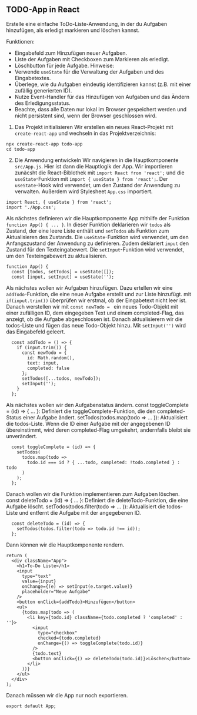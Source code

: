 ## TODO-App in React
Erstelle eine einfache ToDo-Liste-Anwendung, in der du Aufgaben hinzufügen, als erledigt markieren und löschen kannst.

Funktionen:
- Eingabefeld zum Hinzufügen neuer Aufgaben.
- Liste der Aufgaben mit Checkboxen zum Markieren als erledigt.
- Löschbutton für jede Aufgabe.
Hinweise:
- Verwende `useState` für die Verwaltung der Aufgaben und des Eingabetextes.
- Überlege, wie du Aufgaben eindeutig identifizieren kannst (z.B. mit einer zufällig generierten ID).
- Nutze Event-Handler für das Hinzufügen von Aufgaben und das Ändern des Erledigungsstatus.
- Beachte, dass alle Daten nur lokal im Browser gespeichert werden und nicht persistent sind, wenn der Browser geschlossen wird.
1. Das Projekt initialisieren
Wir erstellen ein neues React-Projekt mit `create-react-app` und wechseln in das Projektverzeichnis:
```
npx create-react-app todo-app
cd todo-app
```
2. Die Anwendung entwickeln
Wir navigieren in die Hauptkomponente `src/App.js`. Hier ist dann die Hauptlogik der App.
Wir importieren zunäcsht die React-Biblothek mit `import React from 'react';` und die `useState`-Funktion mit `import { useState } from 'react';`. Der `useState`-Hook wird verwendet, um den Zustand der Anwendung zu verwalten. Außerdem wird Stylesheet `App.css` importiert.
```
import React, { useState } from 'react';
import './App.css';
```
Als nächstes definieren wir die Hauptkomponente App mithilfe der Funktion `function App() { ... }`. In dieser Funktion deklarieren wir `todos` als Zustand, der eine leere Liste enthält und `setTodos` als Funktion zum Aktualisieren des Zustands. Die `useState`-Funktion wird verwendet, um den Anfangszustand der Anwendung zu definieren. Zudem deklariert `input` den Zustand für den Texteingabewert. Die `setInput`-Funktion wird verwendet, um den Texteingabewert zu aktualisieren. 
```
function App() {
  const [todos, setTodos] = useState([]);
  const [input, setInput] = useState('');
```
Als nächstes wollen wir Aufgaben hinzufügen. Dazu ertellen wir eine `addTodo`-Funktion, die eine neue Aufgabe erstellt und zur Liste hinzufügt. mit `if(input.trim())` überprüfen wir erstmal, ob der Eingabetext nicht leer ist. Danach werstellen wir mit `const newTodo = ` ein neues Todo-Objekt mit einer zufälligen ID, dem eingegeben Text und einem completed-Flag, das anzeigt, ob die Aufgabe abgeschlossen ist. Danach aktualisierern wir die todos-Liste und fügen das neue Todo-Objekt hinzu.
Mit `setInput('')` wird das Eingabefeld geleert.
```
  const addTodo = () => {
    if (input.trim()) {
      const newTodo = {
        id: Math.random(),
        text: input,
        completed: false
      };
      setTodos([...todos, newTodo]);
      setInput('');
    }
  };
```
Als nächstes wollen wir den Aufgabenstatus ändern. const toggleComplete = (id) => { ... }: Definiert die toggleComplete-Funktion, die den completed-Status einer Aufgabe ändert.
setTodos(todos.map(todo => ... )): Aktualisiert die todos-Liste. Wenn die ID einer Aufgabe mit der angegebenen ID übereinstimmt, wird deren completed-Flag umgekehrt, andernfalls bleibt sie unverändert.
```
  const toggleComplete = (id) => {
    setTodos(
      todos.map(todo =>
        todo.id === id ? { ...todo, completed: !todo.completed } : todo
      )
    );
  };
```
Danach wollen wir die Funktion implementieren zum Aufgaben löschen. const deleteTodo = (id) => { ... }: Definiert die deleteTodo-Funktion, die eine Aufgabe löscht.
setTodos(todos.filter(todo => ... )): Aktualisiert die todos-Liste und entfernt die Aufgabe mit der angegebenen ID.
```
  const deleteTodo = (id) => {
    setTodos(todos.filter(todo => todo.id !== id));
  };
```
Dann können wir die Hauptkomponente rendern. 
```
return (
  <div className="App">
    <h1>To-Do Liste</h1>
    <input 
      type="text" 
      value={input} 
      onChange={(e) => setInput(e.target.value)} 
      placeholder="Neue Aufgabe" 
    />
    <button onClick={addTodo}>Hinzufügen</button>
    <ul>
      {todos.map(todo => (
        <li key={todo.id} className={todo.completed ? 'completed' : ''}>
          <input 
            type="checkbox" 
            checked={todo.completed} 
            onChange={() => toggleComplete(todo.id)} 
          />
          {todo.text}
          <button onClick={() => deleteTodo(todo.id)}>Löschen</button>
        </li>
      ))}
    </ul>
  </div>
);

````
Danach müssen wir die App nur noch exportieren.
```
export default App;
```
